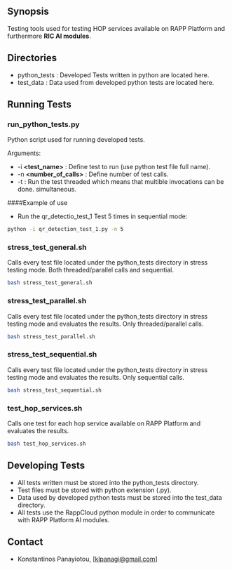 ## Synopsis

Testing tools used for testing HOP services available on RAPP Platform and furthermore **RIC AI modules**.

## Directories

- python_tests : Developed Tests written in python are located here.
- test_data : Data used from developed python tests are located here.

## Running Tests

### run_python_tests.py 

Python script used for running developed tests.

Arguments:
- -i **<test_name>** : Define test to run (use python test file full name).
- -n **<number_of_calls>** : Define number of test calls.
- -t : Run the test threaded which means that multible invocations can be done.
simultaneous.

####Example of use

- Run the qr_detectio_test_1 Test 5 times in sequential mode:

```bash
python -i qr_detection_test_1.py -n 5
```

### stress_test_general.sh

Calls every test file located under the python_tests directory in stress testing mode.
Both threaded/parallel calls and sequential.

```bash
bash stress_test_general.sh
```

### stress_test_parallel.sh

Calls every test file located under the python_tests directory in stress testing mode and evaluates the results.
Only threaded/parallel calls.

```bash
bash stress_test_parallel.sh
```

### stress_test_sequential.sh

Calls every test file located under the python_tests directory in stress testing mode and evaluates the results.
Only sequential calls.

```bash
bash stress_test_sequential.sh
```

### test_hop_services.sh

Calls one test for each hop service available on RAPP Platform and evaluates the results.

```bash
bash test_hop_services.sh
```


## Developing Tests

- All tests written must be stored into the python_tests directory.
- Test files must be stored with python extension (.py).
- Data used by developed python tests must be stored into the test_data directory.
- All tests use the RappCloud python module in order to communicate with RAPP Platform AI modules.


## Contact
- Konstantinos Panayiotou, [klpanagi@gmail.com]
